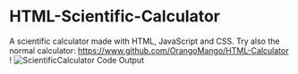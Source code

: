 # HTML-Scientific-Calculator
A scientific calculator made with HTML, JavaScript and CSS. Try also the normal calculator: https://www.github.com/OrangoMango/HTML-Calculator !
![ScientificCalculator](https://user-images.githubusercontent.com/61402409/79748712-2a427280-830e-11ea-8de4-ad827ac3d859.jpeg) Code Output

